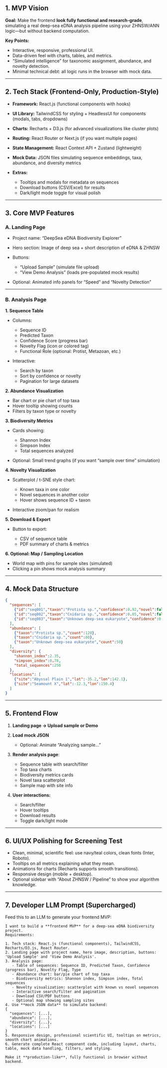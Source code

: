 ## **1. MVP Vision**

**Goal:** Make the frontend **look fully functional and research-grade**, simulating a real deep-sea eDNA analysis pipeline using your ZHNSW/ANN logic—but without backend computation.

**Key Points:**

* Interactive, responsive, professional UI.
* Data-driven feel with charts, tables, and metrics.
* “Simulated intelligence” for taxonomic assignment, abundance, and novelty detection.
* Minimal technical debt: all logic runs in the browser with mock data.

---

## **2. Tech Stack (Frontend-Only, Production-Style)**

* **Framework:** React.js (functional components with hooks)
* **UI Library:** TailwindCSS for styling + HeadlessUI for components (modals, tabs, dropdowns)
* **Charts:** Recharts + D3.js (for advanced visualizations like cluster plots)
* **Routing:** React Router or Next.js (if you want multiple pages)
* **State Management:** React Context API + Zustand (lightweight)
* **Mock Data:** JSON files simulating sequence embeddings, taxa, abundance, and diversity metrics
* **Extras:**

  * Tooltips and modals for metadata on sequences
  * Download buttons (CSV/Excel) for results
  * Dark/light mode toggle for visual polish

---

## **3. Core MVP Features**

### **A. Landing Page**

* Project name: “DeepSea eDNA Biodiversity Explorer”
* Hero section: Image of deep sea + short description of eDNA & ZHNSW
* Buttons:

  * “Upload Sample” (simulate file upload)
  * “View Demo Analysis” (loads pre-populated mock results)
* Optional: Animated info panels for “Speed” and “Novelty Detection”

---

### **B. Analysis Page**

**1. Sequence Table**

* Columns:

  * Sequence ID
  * Predicted Taxon
  * Confidence Score (progress bar)
  * Novelty Flag (icon or colored tag)
  * Functional Role (optional: Protist, Metazoan, etc.)
* Interactive:

  * Search by taxon
  * Sort by confidence or novelty
  * Pagination for large datasets

**2. Abundance Visualization**

* Bar chart or pie chart of top taxa
* Hover tooltip showing counts
* Filters by taxon type or novelty

**3. Biodiversity Metrics**

* Cards showing:

  * Shannon Index
  * Simpson Index
  * Total sequences analyzed
* Optional: Small trend graphs (if you want “sample over time” simulation)

**4. Novelty Visualization**

* Scatterplot / t-SNE style chart:

  * Known taxa in one color
  * Novel sequences in another color
  * Hover shows sequence ID + taxon
* Interactive zoom/pan for realism

**5. Download & Export**

* Button to export:

  * CSV of sequence table
  * PDF summary of charts & metrics

**6. Optional: Map / Sampling Location**

* World map with pins for sample sites (simulated)
* Clicking a pin shows mock analysis summary

---

## **4. Mock Data Structure**

```json
{
  "sequences": [
    {"id":"seq001","taxon":"Protista sp.","confidence":0.92,"novel":false,"type":"Protist"},
    {"id":"seq002","taxon":"Cnidaria sp.","confidence":0.85,"novel":false,"type":"Cnidarian"},
    {"id":"seq003","taxon":"Unknown deep-sea eukaryote","confidence":0.45,"novel":true,"type":"Unknown"}
  ],
  "abundance": [
    {"taxon":"Protista sp.","count":120},
    {"taxon":"Cnidaria sp.","count":80},
    {"taxon":"Unknown deep-sea eukaryote","count":50}
  ],
  "diversity": {
    "shannon_index":2.35,
    "simpson_index":0.78,
    "total_sequences":250
  },
  "locations": [
    {"site":"Abyssal Plain 1","lat":-35.2,"lon":142.1},
    {"site":"Seamount X","lat":-12.3,"lon":150.4}
  ]
}
```

---

## **5. Frontend Flow**

1. **Landing page → Upload sample or Demo**
2. **Load mock JSON**

   * Optional: Animate “Analyzing sample…”
3. **Render analysis page**:

   * Sequence table with search/filter
   * Top taxa charts
   * Biodiversity metrics cards
   * Novel taxa scatterplot
   * Sample map with site info
4. **User interactions:**

   * Search/filter
   * Hover tooltips
   * Download results
   * Toggle dark/light mode

---

## **6. UI/UX Polishing for Screening Test**

* Clean, minimal, scientific feel: use navy/teal colors, clean fonts (Inter, Roboto).
* Tooltips on all metrics explaining what they mean.
* Animations for charts (Recharts supports smooth transitions).
* Responsive design (mobile + desktop).
* Optional sidebar with “About ZHNSW / Pipeline” to show your algorithm knowledge.

---

## **7. Developer LLM Prompt (Supercharged)**

Feed this to an LLM to generate your frontend MVP:

```
I want to build a **frontend MVP** for a deep-sea eDNA biodiversity project. 
Requirements:

1. Tech stack: React.js (functional components), TailwindCSS, Recharts/D3.js, React Router.
2. Landing page with project name, hero image, description, buttons: 'Upload Sample' and 'View Demo Analysis'.
3. Analysis page:
   - Table of sequences: Sequence ID, Predicted Taxon, Confidence (progress bar), Novelty Flag, Type
   - Abundance chart: bar/pie chart of top taxa
   - Biodiversity metrics: Shannon index, Simpson index, Total sequences
   - Novelty visualization: scatterplot with known vs novel sequences
   - Interactive search/filter and pagination
   - Download CSV/PDF buttons
   - Optional map showing sampling sites
4. Use **mock JSON data** to simulate backend:
{
  "sequences": [...],
  "abundance": [...],
  "diversity": {...},
  "locations": [...]
}
5. Responsive design, professional scientific UI, tooltips on metrics, smooth chart animations.
6. Generate complete React component code, including layout, charts, table, mock data handling, filters, and styling.

Make it **production-like**, fully functional in browser without backend.
```
